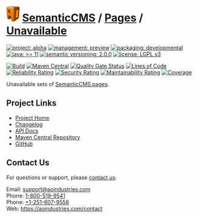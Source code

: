 # [<img src="ao-logo.png" alt="AO Logo" width="35" height="40">](https://github.com/ao-apps) [SemanticCMS](https://github.com/ao-apps/semanticcms) / [Pages](https://github.com/ao-apps/semanticcms-pages) / [Unavailable](https://github.com/ao-apps/semanticcms-pages-unavailable)

[![project: alpha](https://semanticcms.com/ao-badges/project-alpha.svg)](https://aoindustries.com/life-cycle#project-alpha)
[![management: preview](https://semanticcms.com/ao-badges/management-preview.svg)](https://aoindustries.com/life-cycle#management-preview)
[![packaging: developmental](https://semanticcms.com/ao-badges/packaging-developmental.svg)](https://aoindustries.com/life-cycle#packaging-developmental)  
[![java: &gt;= 11](https://semanticcms.com/ao-badges/java-11.svg)](https://docs.oracle.com/en/java/javase/11/)
[![semantic versioning: 2.0.0](https://semanticcms.com/ao-badges/semver-2.0.0.svg)](http://semver.org/spec/v2.0.0.html)
[![license: LGPL v3](https://semanticcms.com/ao-badges/license-lgpl-3.0.svg)](https://www.gnu.org/licenses/lgpl-3.0)

[![Build](https://github.com/ao-apps/semanticcms-pages-unavailable/workflows/Build/badge.svg?branch=master)](https://github.com/ao-apps/semanticcms-pages-unavailable/actions?query=workflow%3ABuild)
[![Maven Central](https://maven-badges.herokuapp.com/maven-central/com.semanticcms/semanticcms-pages-unavailable/badge.svg)](https://maven-badges.herokuapp.com/maven-central/com.semanticcms/semanticcms-pages-unavailable)
[![Quality Gate Status](https://sonarcloud.io/api/project_badges/measure?branch=master&project=com.semanticcms%3Asemanticcms-pages-unavailable&metric=alert_status)](https://sonarcloud.io/dashboard?branch=master&id=com.semanticcms%3Asemanticcms-pages-unavailable)
[![Lines of Code](https://sonarcloud.io/api/project_badges/measure?branch=master&project=com.semanticcms%3Asemanticcms-pages-unavailable&metric=ncloc)](https://sonarcloud.io/component_measures?branch=master&id=com.semanticcms%3Asemanticcms-pages-unavailable&metric=ncloc)  
[![Reliability Rating](https://sonarcloud.io/api/project_badges/measure?branch=master&project=com.semanticcms%3Asemanticcms-pages-unavailable&metric=reliability_rating)](https://sonarcloud.io/component_measures?branch=master&id=com.semanticcms%3Asemanticcms-pages-unavailable&metric=Reliability)
[![Security Rating](https://sonarcloud.io/api/project_badges/measure?branch=master&project=com.semanticcms%3Asemanticcms-pages-unavailable&metric=security_rating)](https://sonarcloud.io/component_measures?branch=master&id=com.semanticcms%3Asemanticcms-pages-unavailable&metric=Security)
[![Maintainability Rating](https://sonarcloud.io/api/project_badges/measure?branch=master&project=com.semanticcms%3Asemanticcms-pages-unavailable&metric=sqale_rating)](https://sonarcloud.io/component_measures?branch=master&id=com.semanticcms%3Asemanticcms-pages-unavailable&metric=Maintainability)
[![Coverage](https://sonarcloud.io/api/project_badges/measure?branch=master&project=com.semanticcms%3Asemanticcms-pages-unavailable&metric=coverage)](https://sonarcloud.io/component_measures?branch=master&id=com.semanticcms%3Asemanticcms-pages-unavailable&metric=Coverage)

Unavailable sets of [SemanticCMS pages](https://github.com/ao-apps/semanticcms-pages).

## Project Links
* [Project Home](https://semanticcms.com/pages/unavailable/)
* [Changelog](https://semanticcms.com/pages/unavailable/changelog)
* [API Docs](https://semanticcms.com/pages/unavailable/apidocs/)
* [Maven Central Repository](https://central.sonatype.com/artifact/com.semanticcms/semanticcms-pages-unavailable)
* [GitHub](https://github.com/ao-apps/semanticcms-pages-unavailable)

## Contact Us
For questions or support, please [contact us](https://aoindustries.com/contact):

Email: [support@aoindustries.com](mailto:support@aoindustries.com)  
Phone: [1-800-519-9541](tel:1-800-519-9541)  
Phone: [+1-251-607-9556](tel:+1-251-607-9556)  
Web: https://aoindustries.com/contact
